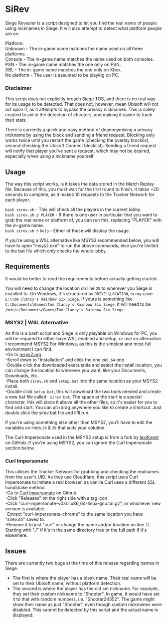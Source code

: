 # SiRev
Siege Revealer is a script designed to let you find the real name of people using nicknames in Siege. It will also attempt to detect what platform people are on.

Platform:\
Unknown - The in-game name matches the name used on all three platforms.\
Console - The in-game name matches the name used on both consoles.\
PSN - The in-game name matches the one only on PSN.\
XBL - The in-game name matches the one only on Xbox.\
No platform - The user is assumed to be playing on PC.

### Disclaimer
This script does not explicitly breach Siege TOS, and there is no real way for its usage to be detected. That does not, however, mean Ubisoft will not act upon it, as it attempts to bypass the privacy nicknames. This is solely created to aid in the detection of cheaters, and making it easier to track their stats.

There is currently a quick and easy method of deanonymising a privacy nickname by using the block and sending a friend request. Blocking only works twice until you restart the game (checking the overlay blocklist, second checking the Ubisoft Connect blocklist). Sending a friend request will notify that player you've sent a request, which may not be desired, especially when using a nickname yourself.

## Usage
The way this script works, is it takes the data stored in the Match Replay file. Because of this, you must wait for the first round to finish. It takes ~20 seconds to complete, as it makes 10 requests to the Tracker Network for each player.

`bash sirev.sh` - This will check all the players in the current lobby.\
`bash sirev.sh p PLAYER` - If there is one user in particular that you want to grab the real name or platform of, you can run this, replacing "PLAYER" with the in-game name.\
`bash sirev.sh h` `help` - Either of these will display the usage.

If you're using a WSL alternative like MSYS2 recommended below, you will have to open "msys2.exe" to run the above commands, else you're limited to the bat file which only checks the whole lobby.

## Requirements
It would be better to read the requirements before actually getting started.

You will need to change the location on line `25` to wherever you Siege is installed to. On Windows, it's structured as `DRIVE:\LOCATION`, in my case `E:\Tom Clancy's Rainbow Six Siege`. If yours is something like `C:\Documents\Games\Tom Clancy's Rainbow Six Siege`, it will need to be `/mnt/c/Documents/Games/Tom Clancy's Rainbow Six Siege`.

### MSYS2 | WSL Alternative
As this is a bash script and Siege is only playable on Windows for PC, you will be required to either have WSL enabled and setup, or use an alternative. I recommend MSYS2 For Windows, as this is the simplest and most full environment I can find.\
-Go to [msys2.org](https://www.msys2.org/)\
-Scroll down to "Installation" and click the one `x86_64` one.\
-Double click the downloaded executable and select the install location, you can change the location to wherever you want, like your Documents, Downloads, etc.\
-Place both `sirev.sh` and `setup.bat` into the same location as your MSYS2 install.\
-Double click `setup.bat`, this will download the two tools needed and create a new bat file called ` sirev.bat`. The space at the start is a special character, this will place it above all the other files, so it's easier for you to find and start. You can alt+drag anywhere you like to create a shortcut. Just double click the sirev.bat file and it'll run.

If you're using something else other than MSYS2, you'll have to edit the variables on lines `28` & `29` that suits your solution.

The Curl-Impersonate used in the MSYS2 setup is from a fork by [lexiforest](https://github.com/lexiforest/curl-impersonate) on GitHub. If you're using MSYS2, you can ignore the Curl Impersonate section below.

### Curl Impersonate
This utilises the Tracker Network for grabbing and checking the realnames from the user's UID. As they use Cloudflare, this script uses Curl Impersonate to imitate a real browser, as vanilla Curl uses a different SSL handshake method.\
-Go to [Curl Impersonate](https://github.com/lwthiker/curl-impersonate) on Github.\
-Click "Releases" on the right side with a tag icon.\
-Click "curl-impersonate-v0.6.1.x86_64-linux-gnu.tar.gz", or whichever new version is available.\
-Extract "curl-impersonate-chrome" to the same location you have "sirev.sh" saved to.\
-Rename it to just "curl" or change the name and/or location on line `21`. Starting with "./" if it's in the same directory tree or the full path if it's elsewhere.

## Issues
There are currently two bugs at the time of this release regarding names in Siege.
- The first is where the player has a blank name. Their real name will be set to their Ubisoft name, without platform detection.
- The second is where the player has the old set nickname. For example, they set their custom nickname to "Shooter". In game, it would have set it to that with random numbers, i.e. "Shooter24352". The game might show their name as just "Shooter", even though custom nicknames were disabled. This cannot be detected by this script and the actual name is displayed.
